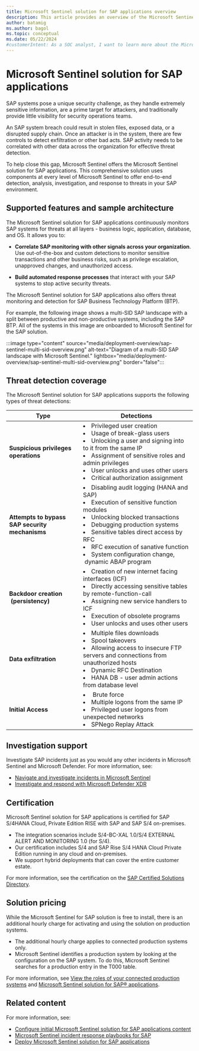 ```yaml
---
title: Microsoft Sentinel solution for SAP applications overview
description: This article provides an overview of the Microsoft Sentinel solution for SAP applications and available support.
author: batamig
ms.author: bagol
ms.topic: conceptual
ms.date: 05/22/2024
#customerIntent: As a SOC analyst, I want to learn more about the Microsoft Sentinel solution for SAP applications, which I can use to connect my SAP system to Microsoft Sentinel, and start ingesting and analyzing SAP data in Microsoft Sentinel.
---
```


# Microsoft Sentinel solution for SAP applications

SAP systems pose a unique security challenge, as they handle extremely sensitive information, are a prime target for attackers, and traditionally provide little visibility for security operations teams.

An SAP system breach could result in stolen files, exposed data, or a disrupted supply chain. Once an attacker is in the system, there are few controls to detect exfiltration or other bad acts. SAP activity needs to be correlated with other data across the organization for effective threat detection.

To help close this gap, Microsoft Sentinel offers the Microsoft Sentinel solution for SAP applications. This comprehensive solution uses components at every level of Microsoft Sentinel to offer end-to-end detection, analysis, investigation, and response to threats in your SAP environment.

## Supported features and sample architecture

The Microsoft Sentinel solution for SAP applications continuously monitors SAP systems for threats at all layers - business logic, application, database, and OS. It allows you to:

- **Correlate SAP monitoring with other signals across your organization**. Use out-of-the-box and custom detections to monitor sensitive transactions and other business risks, such as privilege escalation, unapproved changes, and unauthorized access.

- **Build automated response processes** that interact with your SAP systems to stop active security threats.

The Microsoft Sentinel solution for SAP applications also offers threat monitoring and detection for SAP Business Technology Platform (BTP).

For example, the following image shows a multi-SID SAP landscape with a split between productive and non-productive systems, including the SAP BTP. All of the systems in this image are onboarded to Microsoft Sentinel for the SAP solution.

:::image type="content" source="media/deployment-overview/sap-sentinel-multi-sid-overview.png" alt-text="Diagram of a multi-SID SAP landscape with Microsoft Sentinel." lightbox="media/deployment-overview/sap-sentinel-multi-sid-overview.png" border="false":::

<!--i don't think we need this section here, it should be covered in the log reference.
## Supported log sources

The data connector provided with the Microsoft Sentinel solution for SAP applications injests data from the following SAP log sources:

- ABAP Security Audit Log
- ABAP Change Documents Log
- ABAP Spool Log
- ABAP Spool Output Log
- ABAP Job Log
- ABAP Workflow Log
- ABAP DB Table Data
- SAP User Master Data
- ABAP CR Log
- ICM Logs
- JAVA Webdispacher Logs
- Syslog
-->

## Threat detection coverage

The Microsoft Sentinel solution for SAP applications supports the following types of threat detections:

|Type  |Detections  |
|---------|---------|
|**Suspicious privileges operations**     |  <li>Privileged user creation <li>Usage of break-glass users<li>Unlocking a user and signing into to it from the same IP<li>Assignment of sensitive roles and admin privileges <li>User unlocks and uses other users <li>Critical authorization assignment        |
|**Attempts to bypass SAP security mechanisms**     |   <li> Disabling audit logging (HANA and SAP)<li> Execution of sensitive function modules <li> Unlocking blocked transactions<li> Debugging production systems <li> Sensitive tables direct access by RFC <li>RFC execution of sanative function<li> System configuration change,  dynamic ABAP program       |
|**Backdoor creation  (persistency)**     |      <li> Creation of new internet facing interfaces (ICF)<li> Directly accessing sensitive tables by remote-function-call<li>  Assigning new service handlers to ICF <li>Execution of obsolete programs<li> User unlocks and uses other users     |
|**Data exfiltration**     |   <li> Multiple files downloads <li>Spool takeovers<li> Allowing access to insecure FTP servers and connections from unauthorized hosts<li> Dynamic RFC Destination <li>HANA DB - user admin actions from database level     |
|**Initial Access**     |   <li> Brute force<li>   Multiple logons from the same IP<li>   Privileged user logons from unexpected networks <li>SPNego Replay Attack        |

## Investigation support

Investigate SAP incidents just as you would any other incidents in Microsoft Sentinel and Microsoft Defender. For more information, see:

- [Navigate and investigate incidents in Microsoft Sentinel](../investigate-incidents.md)
- [Investigate and respond with Microsoft Defender XDR](/defender-xdr/incident-response-overview)

## Certification

Microsoft Sentinel solution for SAP applications is certified for SAP S/4HANA Cloud, Private Edition RISE with SAP and SAP S/4 on-premises.

- The integration scenarios include S/4-BC-XAL 1.0/S/4 EXTERNAL ALERT AND MONITORING 1.0 (for S/4).
- Our certification includes S/4 and SAP Rise S/4 HANA Cloud Private Edition running in any cloud and on-premises.
- We support hybrid deployments that can cover the entire customer estate.

For more information, see the certification on the [SAP Certified Solutions Directory](https://www.sap.com/dmc/exp/2013_09_adpd/enEN/#/solutions?id=s:33db1376-91ae-4f36-a435-aafa892a88d8).

## Solution pricing

While the Microsoft Sentinel for SAP solution is free to install, there is an additional hourly charge for activating and using the solution on production systems.

- The additional hourly charge applies to connected production systems only.
- Microsoft Sentinel identifies a production system by looking at the configuration on the SAP system. To do this, Microsoft Sentinel searches for a production entry in the T000 table.

For more information, see [View the roles of your connected production systems](../monitor-sap-system-health.md) and [Microsoft Sentinel solution for SAP® applications](https://azure.microsoft.com/pricing/offers/microsoft-sentinel-sap-promo/).

<!--do we need this?
## Trademark attribution

SAP S/4HANA and SAP are trademarks or registered trademarks of SAP SE or its affiliates in Germany and in other countries/regions. 
-->

## Related content

For more information, see:

- [Configure initial Microsoft Sentinel solution for SAP applications content](deployment-solution-configuration.md)
- [Microsoft Sentinel incident response playbooks for SAP](sap-incident-response-playbooks.md)
- [Deploy Microsoft Sentinel solution for SAP applications](deployment-overview.md)
